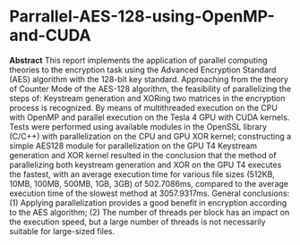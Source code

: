 # Parrallel-AES-128-using-OpenMP-and-CUDA

**Abstract**
This report implements the application of parallel computing theories to the encryption task using the Advanced Encryption Standard (AES) algorithm with the 128-bit key standard. Approaching from the theory of Counter Mode of the AES-128 algorithm, the feasibility of parallelizing the steps of: Keystream generation and XORing two matrices in the encryption process is recognized. By means of multithreaded execution on the CPU with OpenMP and parallel execution on the Tesla 4 GPU with CUDA kernels. Tests were performed using available modules in the OpenSSL library (C/C++) with parallelization on the CPU and GPU XOR kernel; constructing a simple AES128 module for parallelization on the GPU T4 Keystream generation and XOR kernel resulted in the conclusion that the method of parallelizing both keystream generation and XOR on the GPU T4 executes the fastest, with an average execution time for various file sizes (512KB, 10MB, 100MB, 500MB, 1GB, 3GB) of 502.7086ms, compared to the average execution time of the slowest method at 3057.9317ms.
General conclusions: (1) Applying parallelization provides a good benefit in encryption according to the AES algorithm; (2) The number of threads per block has an impact on the execution speed, but a large number of threads is not necessarily suitable for large-sized files.
